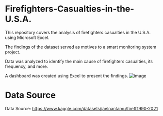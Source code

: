 # Firefighters-Casualties-in-the-U.S.A.
This repository covers the analysis of firefighters casualties in the U.S.A. using Microsoft Excel.

The findings of the dataset served as motives to a smart monitoring system project. 

Data was analyzed to identify the main cause of firefighters casualties, its frequency, and more. 

A dashboard was created using Excel to present the findings.
![image](https://github.com/Walid-Al-Hallak/Firefighters-Casualties-in-the-U.S.A./assets/64076653/e10d49d6-ffaa-423d-8506-d1a293671f79)

# Data Source
Data Source: https://www.kaggle.com/datasets/jaelnantamu/fireff1990-2021 
